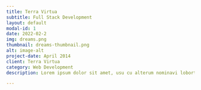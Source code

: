 ```yaml
---
title: Terra Virtua
subtitle: Full Stack Development
layout: default
modal-id: 1
date: 2022-02-2
img: dreams.png
thumbnail: dreams-thumbnail.png
alt: image-alt
project-date: April 2014
client: Terra Virtua
category: Web Development
description: Lorem ipsum dolor sit amet, usu cu alterum nominavi lobortis. At duo novum diceret. Tantas apeirian vix et, usu sanctus postulant inciderint ut, populo diceret necessitatibus in vim. Cu eum dicam feugiat noluisse.

---
```

